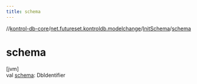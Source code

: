 ```yaml
---
title: schema
---
```

//[kontrol-db-core](../../../index.html)/[net.futureset.kontroldb.modelchange](../index.html)/[InitSchema](index.html)/[schema](schema.html)



# schema



[jvm]\
val [schema](schema.html): DbIdentifier




